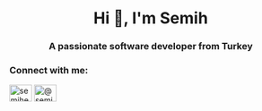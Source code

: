 <h1 align="center">Hi 👋, I'm Semih</h1>
<h3 align="center">A passionate software developer from Turkey</h3>

<h3 align="left">Connect with me:</h3>
<p align="left">
<a href="https://twitter.com/semiherdogan_" target="blank"><img align="center" src="https://raw.githubusercontent.com/rahuldkjain/github-profile-readme-generator/master/src/images/icons/Social/twitter.svg" alt="semiherdogan_" height="30" width="40" /></a>
<a href="https://medium.com/@semiherdogan" target="blank"><img align="center" src="https://raw.githubusercontent.com/rahuldkjain/github-profile-readme-generator/master/src/images/icons/Social/medium.svg" alt="@semiherdogan" height="30" width="40" /></a>
</p>

